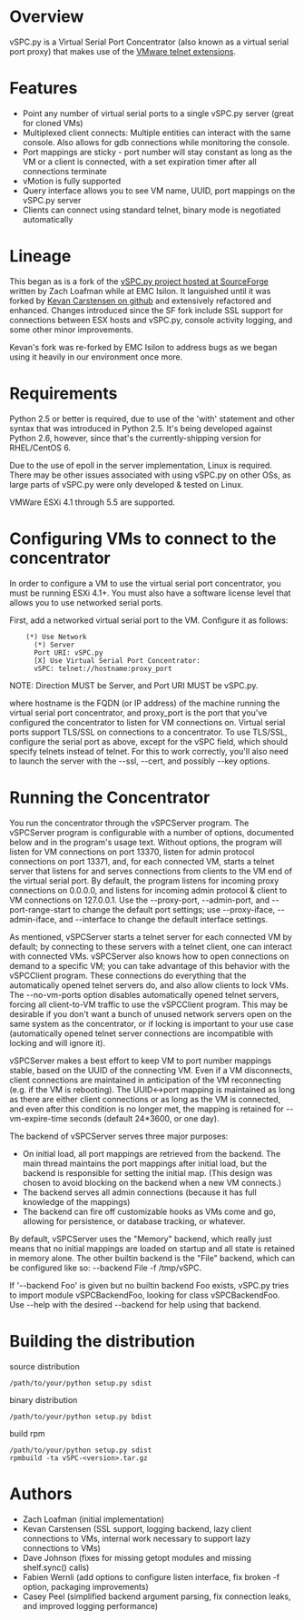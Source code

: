# Overview

vSPC.py is a Virtual Serial Port Concentrator (also known as a virtual
serial port proxy) that makes use of the
[VMware telnet extensions](http://www.vmware.com/support/developer/vc-sdk/visdk41pubs/vsp41_usingproxy_virtual_serial_ports.pdf).

# Features

- Point any number of virtual serial ports to a single vSPC.py server
(great for cloned VMs)
- Multiplexed client connects: Multiple entities can interact with the
same console. Also allows for gdb connections while monitoring the console.
- Port mappings are sticky - port number will stay constant as long as
the VM or a client is connected, with a set expiration timer after all
connections terminate
- vMotion is fully supported
- Query interface allows you to see VM name, UUID, port mappings on the
vSPC.py server
- Clients can connect using standard telnet, binary mode is negotiated
automatically

# Lineage

This began as is a fork of the
[vSPC.py project hosted at SourceForge](http://sourceforge.net/p/vspcpy/home/Home/)
written by Zach Loafman while at EMC Isilon. It languished until it was
forked by [Kevan Carstensen on github](https://github.com/isnotajoke) and
extensively refactored and enhanced. Changes introduced since the SF fork
include SSL support for connections between ESX hosts and vSPC.py, console
activity logging, and some other minor improvements.

Kevan's fork was re-forked by EMC Isilon to address bugs as we began using
it heavily in our environment once more.

# Requirements

Python 2.5 or better is required, due to use of the 'with' statement and
other syntax that was introduced in Python 2.5. It's being developed against
Python 2.6, however, since that's the currently-shipping version for
RHEL/CentOS 6.

Due to the use of epoll in the server implementation, Linux is required.
There may be other issues associated with using vSPC.py on other OSs, as
large parts of vSPC.py were only developed & tested on Linux.

VMWare ESXi 4.1 through 5.5 are supported.

# Configuring VMs to connect to the concentrator

In order to configure a VM to use the virtual serial port concentrator,
you must be running ESXi 4.1+. You must also have a software license
level that allows you to use networked serial ports.

First, add a networked virtual serial port to the VM. Configure it as
follows:

```
    (*) Use Network
      (*) Server
      Port URI: vSPC.py
      [X] Use Virtual Serial Port Concentrator:
      vSPC: telnet://hostname:proxy_port
```
NOTE: Direction MUST be Server, and Port URI MUST be vSPC.py. 

where hostname is the FQDN (or IP address) of the machine running the
virtual serial port concentrator, and proxy_port is the port that you've
configured the concentrator to listen for VM connections on. Virtual
serial ports support TLS/SSL on connections to a concentrator.  To use
TLS/SSL, configure the serial port as above, except for the vSPC field,
which should specify telnets instead of telnet. For this to work
correctly, you'll also need to launch the server with the --ssl, --cert,
and possibly --key options.

# Running the Concentrator

You run the concentrator through the vSPCServer program. The vSPCServer
program is configurable with a number of options, documented below and
in the program's usage text. Without options, the program will listen
for VM connections on port 13370, listen for admin protocol connections
on port 13371, and, for each connected VM, starts a telnet server that
listens for and serves connections from clients to the VM end of the
virtual serial port. By default, the program listens for incoming proxy
connections on 0.0.0.0, and listens for incoming admin protocol & client
to VM connections on 127.0.0.1. Use the --proxy-port, --admin-port, and
--port-range-start to change the default port settings; use
--proxy-iface, --admin-iface, and --interface to change the default
interface settings.

As mentioned, vSPCServer starts a telnet server for each connected VM by
default; by connecting to these servers with a telnet client, one can
interact with connected VMs. vSPCServer also knows how to open
connections on demand to a specific VM; you can take advantage of this
behavior with the vSPCClient program. These connections do everything
that the automatically opened telnet servers do, and also allow clients
to lock VMs. The --no-vm-ports option disables automatically opened
telnet servers, forcing all client-to-VM traffic to use the vSPCClient
program. This may be desirable if you don't want a bunch of unused
network servers open on the same system as the concentrator, or if
locking is important to your use case (automatically opened telnet
server connections are incompatible with locking and will ignore it).

vSPCServer makes a best effort to keep VM to port number mappings
stable, based on the UUID of the connecting VM. Even if a VM
disconnects, client connections are maintained in anticipation of the VM
reconnecting (e.g. if the VM is rebooting). The UUID<->port mapping is
maintained as long as there are either client connections or as long as
the VM is connected, and even after this condition is no longer met, the
mapping is retained for --vm-expire-time seconds (default 24*3600, or
one day).

The backend of vSPCServer serves three major purposes:
- On initial load, all port mappings are retrieved from the backend.
The main thread maintains the port mappings after initial load, but the
backend is responsible for setting the initial map. (This design was
chosen to avoid blocking on the backend when a new VM connects.)
- The backend serves all admin connections (because it has full knowledge
of the mappings)
- The backend can fire off customizable hooks as VMs come and go, allowing
for persistence, or database tracking, or whatever.

By default, vSPCServer uses the "Memory" backend, which really just
means that no initial mappings are loaded on startup and all state is
retained in memory alone. The other builtin backend is the "File"
backend, which can be configured like so: --backend File -f /tmp/vSPC.

If '--backend Foo' is given but no builtin backend Foo exists, vSPC.py
tries to import module vSPCBackendFoo, looking for class vSPCBackendFoo.
Use --help with the desired --backend for help using that backend.

# Building the distribution

source distribution
```
/path/to/your/python setup.py sdist
```

binary distribution
```
/path/to/your/python setup.py bdist
```

build rpm
```
/path/to/your/python setup.py sdist
rpmbuild -ta vSPC-<version>.tar.gz
```

# Authors

- Zach Loafman (initial implementation)
- Kevan Carstensen (SSL support, logging backend, lazy client connections to VMs, internal work necessary to support lazy connections to VMs)
- Dave Johnson (fixes for missing getopt modules and missing shelf.sync() calls)
- Fabien Wernli (add options to configure listen interface, fix broken -f option, packaging improvements)
- Casey Peel (simplified backend argument parsing, fix connection leaks, and improved logging performance)
